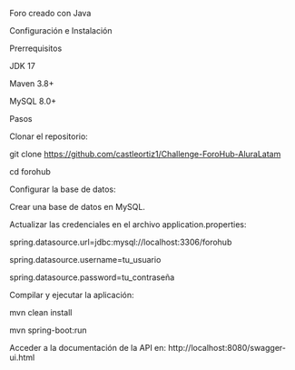 Foro creado con Java 

Configuración e Instalación

Prerrequisitos

JDK 17

Maven 3.8+

MySQL 8.0+

Pasos

Clonar el repositorio:


git clone https://github.com/castleortiz1/Challenge-ForoHub-AluraLatam


cd forohub


Configurar la base de datos:

Crear una base de datos en MySQL.


Actualizar las credenciales en el archivo application.properties:

spring.datasource.url=jdbc:mysql://localhost:3306/forohub

spring.datasource.username=tu_usuario

spring.datasource.password=tu_contraseña


Compilar y ejecutar la aplicación:

mvn clean install

mvn spring-boot:run

Acceder a la documentación de la API en: http://localhost:8080/swagger-ui.html
